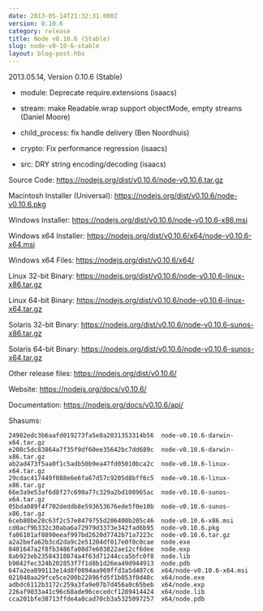 ```yaml
---
date: 2013-05-14T21:32:31.000Z
version: 0.10.6
category: release
title: Node v0.10.6 (Stable)
slug: node-v0-10-6-stable
layout: blog-post.hbs
---
```


2013.05.14, Version 0.10.6 (Stable)

- module: Deprecate require.extensions (isaacs)

- stream: make Readable.wrap support objectMode, empty streams (Daniel Moore)

- child_process: fix handle delivery (Ben Noordhuis)

- crypto: Fix performance regression (isaacs)

- src: DRY string encoding/decoding (isaacs)

Source Code: https://nodejs.org/dist/v0.10.6/node-v0.10.6.tar.gz

Macintosh Installer (Universal): https://nodejs.org/dist/v0.10.6/node-v0.10.6.pkg

Windows Installer: https://nodejs.org/dist/v0.10.6/node-v0.10.6-x86.msi

Windows x64 Installer: https://nodejs.org/dist/v0.10.6/x64/node-v0.10.6-x64.msi

Windows x64 Files: https://nodejs.org/dist/v0.10.6/x64/

Linux 32-bit Binary: https://nodejs.org/dist/v0.10.6/node-v0.10.6-linux-x86.tar.gz

Linux 64-bit Binary: https://nodejs.org/dist/v0.10.6/node-v0.10.6-linux-x64.tar.gz

Solaris 32-bit Binary: https://nodejs.org/dist/v0.10.6/node-v0.10.6-sunos-x86.tar.gz

Solaris 64-bit Binary: https://nodejs.org/dist/v0.10.6/node-v0.10.6-sunos-x64.tar.gz

Other release files: https://nodejs.org/dist/v0.10.6/

Website: https://nodejs.org/docs/v0.10.6/

Documentation: https://nodejs.org/docs/v0.10.6/api/

Shasums:

```
24982edc3b6aafd019273fa5e8a2031353314b56  node-v0.10.6-darwin-x64.tar.gz
e208c5dc83864a7f35f9df60ee35642bc7dd689c  node-v0.10.6-darwin-x86.tar.gz
ab2ad473f5aa0f1c5adb50b9ea47fd05010bca2c  node-v0.10.6-linux-x64.tar.gz
29cdac417449f088e6e6fa67d57c9205d8bff6c5  node-v0.10.6-linux-x86.tar.gz
66e3a9e53af6d8f27c690a77c329a2bd108965ac  node-v0.10.6-sunos-x64.tar.gz
05bda089f4f702deddb8e593653676ede5f0e10b  node-v0.10.6-sunos-x86.tar.gz
6ceb80be28c63f2c57e8479755d206400b205c46  node-v0.10.6-x86.msi
cd0acf9b332c30aba6a72979d3373e342fad6b95  node-v0.10.6.pkg
fa06101af8890eeaf997bd2620d7742b71a7223c  node-v0.10.6.tar.gz
a2a2befa62b3cd2da9c2e51204df017e0f0c0cae  node.exe
8401647a2f8fb3486fa08d7e603822ae12cf6dee  node.exp
8ab923eb23584310874a4f63d71244cca5bfc0f8  node.lib
b9042fec324b202853f7f1d8b1d26ea49d944913  node.pdb
647a2ea899113e14d8f0894aa969ffd3a5d407c6  x64/node-v0.10.6-x64.msi
021048aa29fce5ce200b22896fd5f1b053f0d40c  x64/node.exe
adbdc6112b3172c259a3fa9e07b7d456a0c65beb  x64/node.exp
226af9033a41c96c68ade96cecedcf1289414424  x64/node.lib
cca201bfe38713ffde4a0cad70cb3a5325097257  x64/node.pdb
```

